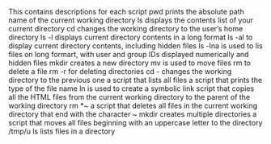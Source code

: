 This contains descriptions for each script
pwd prints the absolute path name of the current working directory
ls displays the contents list of your current directory
cd changes the working directory to the user’s home directory
ls -l displays current directory contents in a long format
ls -al to display current directory contents, including hidden files
ls -lna is used to lis files on long formart, with user and group IDs displayed numerically and hidden files
mkdir creates a new directory
mv is used to move files
rm to delete a file
rm -r for deleting directories
cd - changes the working directory to the previous one
a script that lists all files
a script that prints the type of the file name
ln is used to create a symbolic link
script that copies all the HTML files from the current working directory to the parent of the working directory
rm *~ a script that deletes all files in the current working directory that end with the character ~
mkdir creates multiple directories
a script that moves all files beginning with an uppercase letter to the directory /tmp/u
ls lists files in a directory
